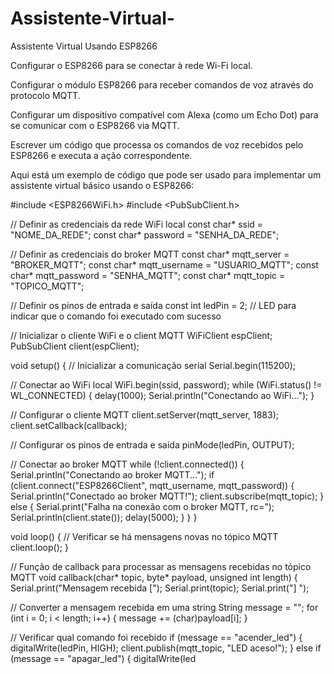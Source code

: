 # Assistente-Virtual-
Assistente Virtual Usando ESP8266

Configurar o ESP8266 para se conectar à rede Wi-Fi local.

Configurar o módulo ESP8266 para receber comandos de voz através do protocolo MQTT.

Configurar um dispositivo compatível com Alexa (como um Echo Dot) para se comunicar com o ESP8266 via MQTT.

Escrever um código que processa os comandos de voz recebidos pelo ESP8266 e executa a ação correspondente.

Aqui está um exemplo de código que pode ser usado para implementar um assistente virtual básico usando o ESP8266:



#include <ESP8266WiFi.h>
#include <PubSubClient.h>

// Definir as credenciais da rede WiFi local
const char* ssid = "NOME_DA_REDE";
const char* password = "SENHA_DA_REDE";

// Definir as credenciais do broker MQTT
const char* mqtt_server = "BROKER_MQTT";
const char* mqtt_username = "USUARIO_MQTT";
const char* mqtt_password = "SENHA_MQTT";
const char* mqtt_topic = "TOPICO_MQTT";

// Definir os pinos de entrada e saída
const int ledPin = 2; // LED para indicar que o comando foi executado com sucesso

// Inicializar o cliente WiFi e o client MQTT
WiFiClient espClient;
PubSubClient client(espClient);

void setup() {
  // Inicializar a comunicação serial
  Serial.begin(115200);

  // Conectar ao WiFi local
  WiFi.begin(ssid, password);
  while (WiFi.status() != WL_CONNECTED) {
    delay(1000);
    Serial.println("Conectando ao WiFi...");
  }

  // Configurar o cliente MQTT
  client.setServer(mqtt_server, 1883);
  client.setCallback(callback);

  // Configurar os pinos de entrada e saída
  pinMode(ledPin, OUTPUT);

  // Conectar ao broker MQTT
  while (!client.connected()) {
    Serial.println("Conectando ao broker MQTT...");
    if (client.connect("ESP8266Client", mqtt_username, mqtt_password)) {
      Serial.println("Conectado ao broker MQTT!");
      client.subscribe(mqtt_topic);
    } else {
      Serial.print("Falha na conexão com o broker MQTT, rc=");
      Serial.println(client.state());
      delay(5000);
    }
  }
}

void loop() {
  // Verificar se há mensagens novas no tópico MQTT
  client.loop();
}

// Função de callback para processar as mensagens recebidas no tópico MQTT
void callback(char* topic, byte* payload, unsigned int length) {
  Serial.print("Mensagem recebida [");
  Serial.print(topic);
  Serial.print("] ");
  
  // Converter a mensagem recebida em uma string
  String message = "";
  for (int i = 0; i < length; i++) {
    message += (char)payload[i];
  }

  // Verificar qual comando foi recebido
  if (message == "acender_led") {
    digitalWrite(ledPin, HIGH);
    client.publish(mqtt_topic, "LED aceso!");
  } else if (message == "apagar_led") {
    digitalWrite(led





